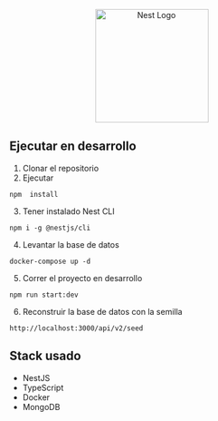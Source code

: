 <p align="center">
  <a href="http://nestjs.com/" target="blank"><img src="https://nestjs.com/img/logo-small.svg" width="200" alt="Nest Logo" /></a>
</p>



## Ejecutar en desarrollo

1. Clonar el repositorio
2. Ejecutar 
```
npm  install
```
3. Tener instalado Nest CLI
```
npm i -g @nestjs/cli
```

4. Levantar la base de datos 
```
docker-compose up -d
```
5. Correr el proyecto en desarrollo 
```
npm run start:dev
```

6. Reconstruir la base de datos con la semilla 
```
http://localhost:3000/api/v2/seed
```

## Stack usado 
* NestJS  
* TypeScript 
* Docker 
* MongoDB


